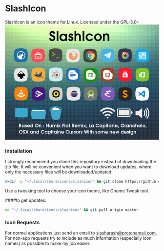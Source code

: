 # SlashIcon

SlashIcon is an icon theme for Linux. Licensed under the GPL-3.0+
![alt tag](https://raw.githubusercontent.com/SlashArash/slashicon/master/preview.jpg)

### Installation

I strongly recommend you clone this repository instead of downloading the zip file. It will be convenient when you want to download updates, where only the necessary files will be downloaded/updated.
```bash
mkdir -p "~/.local/share/icons/slashicon" && git clone https://github.com/slasharash/slashicon ~/.local/share/icons/slashicon/
```
Use a tweaking tool to choose your icon theme, like Gnome Tweak tool.

####to get updates:
```bash
cd "~/.local/share/icons/slashicon" && git pull origin master
```

### Icon Requests
For normal applications just send an email to slasharash@protonamail.com. For non-app requests try to include as much information (especially icon names) as possible to make my job easier.
